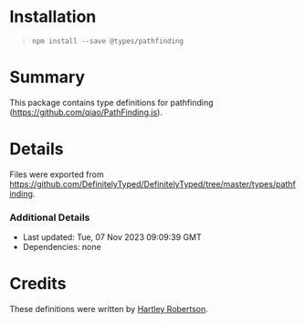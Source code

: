 # Installation
> `npm install --save @types/pathfinding`

# Summary
This package contains type definitions for pathfinding (https://github.com/qiao/PathFinding.js).

# Details
Files were exported from https://github.com/DefinitelyTyped/DefinitelyTyped/tree/master/types/pathfinding.

### Additional Details
 * Last updated: Tue, 07 Nov 2023 09:09:39 GMT
 * Dependencies: none

# Credits
These definitions were written by [Hartley Robertson](https://github.com/hartleyrobertson).

